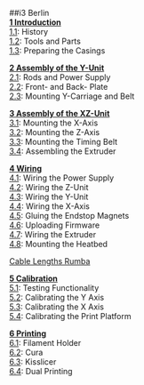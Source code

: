 ##i3 Berlin   
 [**1 Introduction**](https://github.com/laydrop/i3-Berlin/wiki/Section-1-Introduction)  
 [1.1](https://github.com/laydrop/i3-Berlin/wiki/Section-1.1-History): History  
 [1.2](https://github.com/laydrop/i3-Berlin/wiki/Section-1.2-Tools-and-Parts): Tools and Parts  
 [1.3](https://github.com/laydrop/i3-Berlin/wiki/Section-1.3-Preparing-Casings): Preparing the Casings  
  
[**2 Assembly of the Y-Unit**](https://github.com/laydrop/i3-Berlin/wiki/Section-2-Assembly-of-the-Y-Unit)  
 [2.1](https://github.com/laydrop/i3-Berlin/wiki/Section-2.1-Assembly-of-the-Y-Unit-Mounting-the-threaded-Rods-and-Power-Supply): Rods and Power Supply  
 [2.2](https://github.com/laydrop/i3-Berlin/wiki/Section-2.2-Assembly-of-the-Y-Unit-Mounting-the-Front-and-Back-Plate): Front- and Back- Plate  
 [2.3](https://github.com/laydrop/i3-Berlin/wiki/Section-2.3-Assembly-of-the-Y-Unit-Mounting-the-Y-Carriage-and-Timing-Belt): Mounting Y-Carriage and Belt  
  
[**3 Assembly of the XZ-Unit**](https://github.com/laydrop/i3-Berlin/wiki/Section-3-Assembly-of-the-XZ-Unit)  
 [3.1](https://github.com/laydrop/i3-Berlin/wiki/Section-3.1-Assembly-of-the-XZ-Unit-Mounting-the-X-Axis): Mounting the X-Axis  
 [3.2](https://github.com/laydrop/i3-Berlin/wiki/Section-3.2-Assembly-of-the-XZ-Unit-Mounting-the-Z-Axis): Mounting the Z-Axis  
 [3.3](https://github.com/laydrop/i3-Berlin/wiki/Section-3.3-Assembly-of-the-XZ-Unit-Mounting-the-Timing-Belt): Mounting the Timing Belt  
 [3.4](https://github.com/laydrop/i3-Berlin/wiki/Section-3.4-Assembling-the-Extruder): Assembling the Extruder  
  
[**4 Wiring**](https://github.com/laydrop/i3-Berlin/wiki/Section-4-Wiring)  
 [4.1](https://github.com/laydrop/i3-Berlin/wiki/Section-4.1-Wiring-the-Power-Supply): Wiring the Power Supply  
 [4.2](https://github.com/laydrop/i3-Berlin/wiki/Section-4.2-Wiring-the-Z-Unit): Wiring the Z-Unit  
 [4.3](https://github.com/laydrop/i3-Berlin/wiki/Section-4.3-Wiring-the-Y-Unit): Wiring the Y-Unit  
 [4.4](https://github.com/laydrop/i3-Berlin/wiki/Section-4.4-Wiring-the-X-Axis): Wiring the X-Axis  
 [4.5](https://github.com/laydrop/i3-Berlin/wiki/Section-4.5-Gluing-the-Endstop-Magnets): Gluing the Endstop Magnets  
 [4.6](https://github.com/laydrop/i3-Berlin/wiki/Section-4.6-Uploading-Firmware): Uploading Firmware  
 [4.7](https://github.com/laydrop/i3-Berlin/wiki/Section-4.7-Wiring-the-Extruder): Wiring the Extruder  
 [4.8](https://github.com/laydrop/i3-Berlin/wiki/Section-4.8-Mounting-the-Heatbed): Mounting the Heatbed  
  
[Cable Lengths Rumba](https://github.com/laydrop/i3-Berlin/wiki/Section-4-Cable-Lengths-RUMBA)  
  
[**5 Calibration**](https://github.com/laydrop/i3-Berlin/wiki/Section-5-Calibration)  
 [5.1](https://github.com/laydrop/i3-Berlin/wiki/Section-5.1-Testing-Functionality): Testing Functionality  
 [5.2](https://github.com/laydrop/i3-Berlin/wiki/Section-5.2-Calibrating-the-Y-Axis): Calibrating the Y Axis  
 [5.3](https://github.com/laydrop/i3-Berlin/wiki/Section-5.3-Calibrate-the-X-Axis): Calibrating the X Axis  
 [5.4](https://github.com/laydrop/i3-Berlin/wiki/Section-5.4-Calibrating-the-Print-Platform): Calibrating the Print Platform  
  
[**6 Printing**](https://github.com/laydrop/i3-Berlin/wiki/Section-6-Printing)  
 [6.1](https://github.com/laydrop/i3-Berlin/wiki/Section-6.1-FilamentHolder): Filament Holder  
 [6.2](https://github.com/laydrop/i3-Berlin/wiki/Section-6.2-Cura): Cura  
 [6.3](https://github.com/laydrop/i3-Berlin/wiki/Section-6.3-Kisslicer): Kisslicer  
 [6.4](https://github.com/laydrop/i3-Berlin/wiki/Section-6.4-Dual-Printing): Dual Printing  